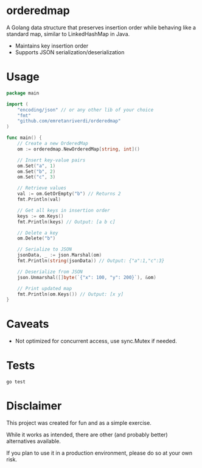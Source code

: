 # orderedmap  

A Golang data structure that preserves insertion order while behaving like a standard map, similar to LinkedHashMap in Java.

- Maintains key insertion order
- Supports JSON serialization/deserialization

# Usage

```go
package main

import (
	"encoding/json" // or any other lib of your choice
	"fmt"
	"github.com/emretanriverdi/orderedmap"
)

func main() {
	// Create a new OrderedMap
	om := orderedmap.NewOrderedMap[string, int]()

	// Insert key-value pairs
	om.Set("a", 1)
	om.Set("b", 2)
	om.Set("c", 3)

	// Retrieve values
	val := om.GetOrEmpty("b") // Returns 2
	fmt.Println(val)

	// Get all keys in insertion order
	keys := om.Keys()
	fmt.Println(keys) // Output: [a b c]

	// Delete a key
	om.Delete("b")

	// Serialize to JSON
	jsonData, _ := json.Marshal(om)
	fmt.Println(string(jsonData)) // Output: {"a":1,"c":3}

	// Deserialize from JSON
	json.Unmarshal([]byte(`{"x": 100, "y": 200}`), &om)

	// Print updated map
	fmt.Println(om.Keys()) // Output: [x y]
}
```

# Caveats

* Not optimized for concurrent access, use sync.Mutex if needed.

# Tests

```
go test
```

# Disclaimer  

This project was created for fun and as a simple exercise.

While it works as intended, there are other (and probably better) alternatives available.  

If you plan to use it in a production environment, please do so at your own risk.
